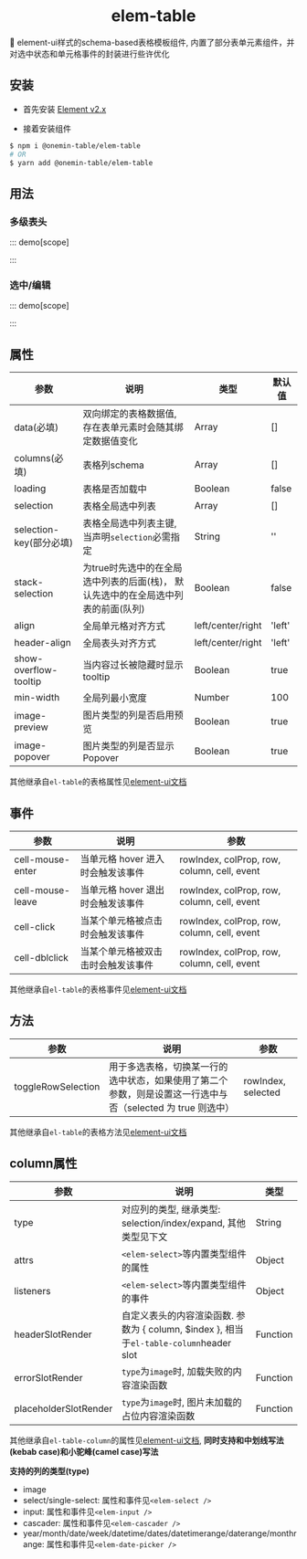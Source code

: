 <h1 align="center">elem-table</h1>

🚀 element-ui样式的schema-based表格模板组件, 内置了部分表单元素组件，并对选中状态和单元格事件的封装进行些许优化

## 安装

* 首先安装 [Element v2.x](https://github.com/ElemeFE/element)

* 接着安装组件

```bash
$ npm i @onemin-table/elem-table
# OR
$ yarn add @onemin-table/elem-table
```

## 用法

### 多级表头

::: demo[scope]
<template>
  <elem-table
    :loading="loading"
    :data="data"
    :columns="columns"
    @on-change="onDataChange"
  />
</template>

<script>
  export default {
    data() {
      return {
        loading: false,
        data: [],
      };
    },

    computed: {
      columns() {
        return [{
          label: '编号',
          type: 'index',
          prop: 'index',
          width: 80,
        }, {
          label: '姓名',
          prop: 'name',
        }, {
          children: [{
            headerAlign: 'right',
            headerSlotRender: this.headerSlotRender,
            children: [{
              label: '备注',
              prop: 'item.remark',
              type: 'input',
              attrs: {
                type: 'textarea',
              },
              listeners: {
                input: (rowIndex, val) => {
                  console.warn(rowIndex, val);
                },
              },
            }]
          }, {
            headerSlotRender: this.headerSlotRender,
            prop: 'item.age',
            render: (h, p) => h('h2', {
              style: 'overflow: hidden;text-overflow: ellipsis;',
            }, p.row.name),
          }],
        }];
      },
    },

    mounted() {
      this.fetchMockData();
    },

    methods: {
      onDataChange() {
        console.warn(this.data);
      },

      headerSlotRender(h) {
        return h('i', { class: 'el-icon-time' });
      },

      fetchMockData() {
        this.loading = true;
        setTimeout(() => {
          this.data = [{
            id: 1,
            name: 'a',
            item: {
              age: 18,
              remark: '',
            },
          }, {
            id: 2,
            name: 'ccsdaskdhajksbdajksdbakdbksadbsjdbkda',
            item: {
              age: 19,
              remark: '备注',
            },
          }];
          this.loading = false;
        }, 300);
      },
    },
  };
</script>
:::

### 选中/编辑

::: demo[scope]
<template>
  <div>
    <button @click="handleClear">clear</button>
    <button @click="handleToggleAllSelection">select all</button>
    <button @click="handleToggleLastRow">select last row</button>
    <elem-table
      ref="table"
      :loading="loading"
      :data="data"
      :columns="columns"
      :selection="selection"
      selection-key="id"
      @selection-change="onSelectionChange"
      @cell-click="handleCellClick"
      @on-change="onDataChange"
    />
  </div>
</template>

<script>
  export default {
    data() {
      return {
        loading: false,
        data: [],
        selection: [],

        selected: false,
      };
    },

    computed: {
      columns() {
        return [{
          prop: 'expand',
          type: 'expand',
          render: (h, p) => h('h1', null, p.row.name),
        }, {
          prop: 'selection',
          type: 'selection',
          selectable: (row, index) => index,
        }, {
          label: '编号',
          prop: 'index',
          type: 'index',
        }, {
          label: '名称',
          prop: 'name',
          headerSlotRender: (h) => h('i', { class: 'el-icon-time el-input__icon' }),
        }, {
          label: '图',
          prop: 'image',
          type: 'image',
          popoverAttrs: {
            placement: 'left',
          },
        }, {
          label: '等级',
          prop: 'item.level',
          type: 'single-select',
          options: [{
            label: 'A',
            value: 1,
          }, {
            label: 'B',
            value: 2,
          }, {
            label: 'C',
            value: 3,
          }],
          listeners: {
            'change': (rowIndex, evt) => {
              console.warn(rowIndex, evt);
            },
          },
        }, {
          label: '日期',
          type: 'date',
          prop: 'date',
          minWidth: 260,
          attrs: {
            disabledDateStart: 3,
          },
        }, {
          label: '类目',
          type: 'cascader',
          prop: 'category',
          minWidth: 160,
          attrs: {
            multiple: true,
            popoverVisible: true,
            popoverSlotRender: (h) => {
              return h('div', null, [
                h('i', {
                  style: 'color: #F46A6A;margin-right: 10px;',
                  class: 'el-icon-error',
                }),
                '错误',
              ]);
            },
          },
          options: [{
            label: '一级类目',
            value: '1',
            children: [{
              label: '子类目1',
              value: 's1',
            }, {
              label: '子类目2',
              value: 's2',
            }],
          }],
        }, {
          label: '备注',
          prop: 'item.remark',
          type: 'input',
          minWidth: 160,
          // 或者
          // 'min-width': 160,
          attrs: {
            type: 'textarea',
            maxlength: 10,
            'show-word-limit': true,
            // 或者
            // showWordLimit: true,
          },
          listeners: {
            input: (rowIndex, val) => {
              console.warn(rowIndex, val);
              const ref = this.$refs.table;
              if (ref && !rowIndex) {
                ref.setCellAttrs('item.remark', rowIndex, {
                  borderColor: val.length > 2 ? 'red' : '',
                });
              }
            },
          },
        }];
      },
    },

    mounted() {
      this.fetchMockData();
    },

    methods: {
      handleToggleLastRow() {
        const ref = this.$refs.table;
        this.selected = !this.selected;
        if (ref) ref.toggleRowSelection(this.data.length - 1, this.selected);
      },

      handleClear() {
        const ref = this.$refs.table;
        if (ref) ref.clearSelection();
        console.warn(this.selection);
      },

      handleToggleAllSelection() {
        const ref = this.$refs.table;
        this.selected = true;
        if (ref) ref.toggleAllSelection();
      },

      handleSelect(e) {
        console.error(e, this.selection);
      },

      handleCellClick({ colProp, rowIndex }) {
        console.warn(colProp, rowIndex);
      },

      fetchMockData() {
        this.loading = true;
        setTimeout(() => {
          this.data = [{
            id: 1,
            name: 'a',
            image: 'https://static.zhihu.com/heifetz/assets/sign_bg.db29b0fb.png',
            item: {
              level: 1,
              remark: '',
            },
            date: '',
            category: 's2',
          }, {
            id: 2,
            name: 'ccsdaskdhajksbdajksdbakdbksadbsjdbkda',
            image: 'https://hbimg.huabanimg.com/89297c2da26b240448fd7aa7d884d9f57bd30ae21b90a-cj33e7_fw658/format/webp',
            item: {
              level: 2,
              remark: '备注',
            },
            date: '',
            category: '',
          }, {
            id: 3,
            name: 'b',
            image: 'https://hbimg.huabanimg.com/89297c2da26b240448fd7aa7d884d9f57bd30ae21b90a-cj33e7_fw658/format/webp',
            item: {
              level: null,
              remark: '',
            },
            date: '',
            category: '',
          }];
          this.selection = [this.data[1]];
          this.loading = false;
        }, 300);
      },

      onSelectionChange(e) {
        this.selection = e;
        console.warn(e);
      },

      onDataChange({ colProp, rowIndex, value }) {
        const ref = this.$refs.table;
        if (!ref) return;
        console.warn(this.data);

        if (rowIndex === 2) {
          ref.setCellAttrs(colProp, rowIndex, value.includes(1) ? {
            popoverVisible: true,
            popoverContent: '提示',
            borderColor: 'red',
          } : {});
        }
      },
    },
  };
</script>
:::

## 属性

| 参数        | 说明           | 类型  |  默认值  |
| ------------- |---------------| ------| ------ |
| data(必填) | 双向绑定的表格数据值, 存在表单元素时会随其绑定数据值变化 | Array | [] |
| columns(必填) | 表格列schema | Array | [] |
| loading | 表格是否加载中 |  Boolean | false |
| selection | 表格全局选中列表 |  Array | [] |
| selection-key(部分必填) | 表格全局选中列表主键, 当声明`selection`必需指定 |  String | '' |
| stack-selection | 为true时先选中的在全局选中列表的后面(栈)， 默认先选中的在全局选中列表的前面(队列) |  Boolean | false |
| align | 全局单元格对齐方式 |  left/center/right | 'left' |
| header-align | 全局表头对齐方式 |  left/center/right | 'left' |
| show-overflow-tooltip | 当内容过长被隐藏时显示 tooltip |  Boolean | true |
| min-width | 全局列最小宽度 |  Number | 100 |
| image-preview | 图片类型的列是否启用预览 | Boolean | true |
| image-popover | 图片类型的列是否显示Popover | Boolean | true |

其他继承自`el-table`的表格属性见[element-ui文档](https://element.eleme.cn/#/zh-CN/component/table#table-attributes)

## 事件

| 参数        | 说明           | 参数  |
| ------------- |---------------| ------|
| cell-mouse-enter |当单元格 hover 进入时会触发该事件| rowIndex, colProp, row, column, cell, event |
| cell-mouse-leave |当单元格 hover 退出时会触发该事件| rowIndex, colProp, row, column, cell, event |
| cell-click |当某个单元格被点击时会触发该事件| rowIndex, colProp, row, column, cell, event |
| cell-dblclick |当某个单元格被双击击时会触发该事件| rowIndex, colProp, row, column, cell, event |

其他继承自`el-table`的表格事件见[element-ui文档](https://element.eleme.cn/#/zh-CN/component/table#table-events)

## 方法

| 参数        | 说明           | 参数  |
| ------------- |---------------| ------|
| toggleRowSelection |用于多选表格，切换某一行的选中状态，如果使用了第二个参数，则是设置这一行选中与否（selected 为 true 则选中）| rowIndex, selected |

其他继承自`el-table`的表格方法见[element-ui文档](https://element.eleme.cn/#/zh-CN/component/table#table-methods)

## column属性

| 参数        | 说明           | 类型  |
| ------------- |---------------| ------|
| type | 对应列的类型, 继承类型: selection/index/expand, 其他类型见下文 | String |
| attrs | `<elem-select>`等内置类型组件的属性 | Object |
| listeners | `<elem-select>`等内置类型组件的事件 | Object |
| headerSlotRender | 自定义表头的内容渲染函数. 参数为 { column, $index }, 相当于`el-table-column`header slot | Function |
| errorSlotRender | `type`为`image`时, 加载失败的内容渲染函数 | Function |
| placeholderSlotRender | `type`为`image`时, 图片未加载的占位内容渲染函数 | Function |


其他继承自`el-table-column`的属性见[element-ui文档](https://element.eleme.cn/#/zh-CN/component/table#table-column-attributes), **同时支持和中划线写法(kebab case)和小驼峰(camel case)写法**

**支持的列的类型(type)**

- image
- select/single-select: 属性和事件见`<elem-select />`
- input: 属性和事件见`<elem-input />`
- cascader: 属性和事件见`<elem-cascader />`
- year/month/date/week/datetime/dates/datetimerange/daterange/monthrange: 属性和事件见`<elem-date-picker />`